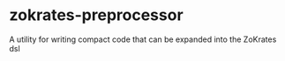 # zokrates-preprocessor
A utility for writing compact code that can be expanded into the ZoKrates dsl

